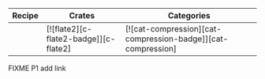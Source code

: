 | Recipe | Crates | Categories |
|--------|--------|------------|
|  | [![flate2][c-flate2-badge]][c-flate2] | [![cat-compression][cat-compression-badge]][cat-compression] |

<div class="hidden">
FIXME P1 add link
</div>
